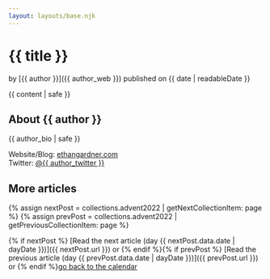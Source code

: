 ```yaml
---
layout: layouts/base.njk
---
```

# {{ title }}

by [{{ author }}]({{ author_web }}) published on <time datetime="{{ date | htmlDateString }}">{{ date | readableDate }}</time> 

{{ content | safe }}

## About {{ author }}

{{ author_bio | safe }}

Website/Blog: [ethangardner.com](https://www.ethangardner.com)   
Twitter: [@{{ author_twitter }}](https://twitter.com/ethangardner)

## More articles

{% assign nextPost = collections.advent2022 | getNextCollectionItem: page %}
{% assign prevPost = collections.advent2022 | getPreviousCollectionItem: page %}

{% if nextPost %} [Read the next article (day {{ nextPost.data.date | dayDate }})]({{ nextPost.url }}) 
or {% endif %}{% if prevPost %} [Read the previous article (day {{ prevPost.data.date | dayDate }})]({{ prevPost.url }}) 
or {% endif %}[go back to the calendar](/adventcalendar)

